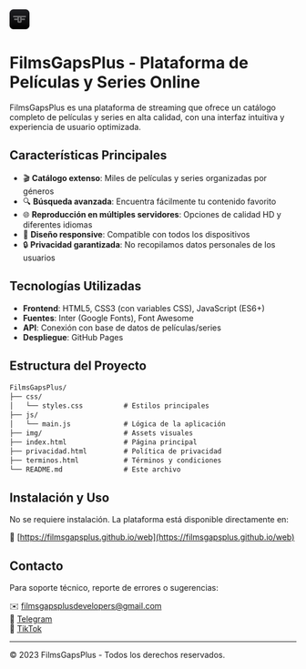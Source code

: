 <img src="img/icon_filmsgapsplus.png" alt="FilmsGapsPlus" width="35" height="35"/>

# FilmsGapsPlus - Plataforma de Películas y Series Online

FilmsGapsPlus es una plataforma de streaming que ofrece un catálogo completo de películas y series en alta calidad, con una interfaz intuitiva y experiencia de usuario optimizada.

## Características Principales

- 🎬 **Catálogo extenso**: Miles de películas y series organizadas por géneros
- 🔍 **Búsqueda avanzada**: Encuentra fácilmente tu contenido favorito
- 🌐 **Reproducción en múltiples servidores**: Opciones de calidad HD y diferentes idiomas
- 📱 **Diseño responsive**: Compatible con todos los dispositivos
- 🔒 **Privacidad garantizada**: No recopilamos datos personales de los usuarios

## Tecnologías Utilizadas

- **Frontend**: HTML5, CSS3 (con variables CSS), JavaScript (ES6+)
- **Fuentes**: Inter (Google Fonts), Font Awesome
- **API**: Conexión con base de datos de películas/series
- **Despliegue**: GitHub Pages

## Estructura del Proyecto

```
FilmsGapsPlus/
├── css/
│   └── styles.css          # Estilos principales
├── js/
│   └── main.js             # Lógica de la aplicación
├── img/                    # Assets visuales
├── index.html              # Página principal
├── privacidad.html         # Política de privacidad
├── terminos.html           # Términos y condiciones
└── README.md               # Este archivo
```

## Instalación y Uso

No se requiere instalación. La plataforma está disponible directamente en:

🔗 [https://filmsgapsplus.github.io/web](https://filmsgapsplus.github.io/web)

## Contacto

Para soporte técnico, reporte de errores o sugerencias:

✉️ filmsgapsplusdevelopers@gmail.com  
📱 [Telegram](https://t.me/FilmsGapsPlusSoporte)  
🎵 [TikTok](https://www.tiktok.com/@filmsgapsplus)

---

© 2023 FilmsGapsPlus - Todos los derechos reservados.